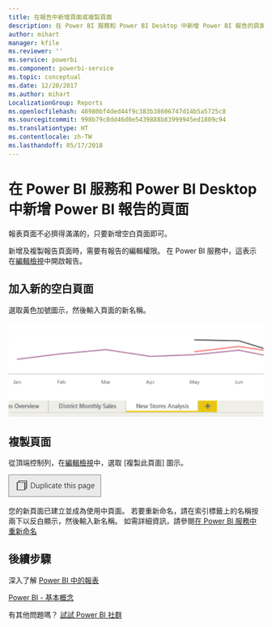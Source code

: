 ```yaml
---
title: 在報告中新增頁面或複製頁面
description: 在 Power BI 服務和 Power BI Desktop 中新增 Power BI 報告的頁面
author: mihart
manager: kfile
ms.reviewer: ''
ms.service: powerbi
ms.component: powerbi-service
ms.topic: conceptual
ms.date: 12/20/2017
ms.author: mihart
LocalizationGroup: Reports
ms.openlocfilehash: 48980bf4ded44f9c383b38606747d14b5a5725c8
ms.sourcegitcommit: 998b79c0dd46d0e5439888b83999945ed1809c94
ms.translationtype: HT
ms.contentlocale: zh-TW
ms.lasthandoff: 05/17/2018
---
```

# <a name="add-a-page-to-a-power-bi-report-in-power-bi-service-and-power-bi-desktop"></a>在 Power BI 服務和 Power BI Desktop 中新增 Power BI 報告的頁面
報表頁面不必擠得滿滿的，只要新增空白頁面即可。 

新增及複製報告頁面時，需要有報告的編輯權限。 在 Power BI 服務中，這表示在[編輯檢視](service-reading-view-and-editing-view.md)中開啟報告。 

## <a name="add-a-new-blank-page"></a>加入新的空白頁面
選取黃色加號圖示，然後輸入頁面的新名稱。  

![](media/power-bi-report-add-page/reorderpages2.gif)

## <a name="duplicate-a-page"></a>複製頁面
從頂端控制列，在[編輯檢視](service-interact-with-a-report-in-editing-view.md)中，選取 [複製此頁面] 圖示。

![](media/power-bi-report-add-page/pbi_duplicate.png)

您的新頁面已建立並成為使用中頁面。 若要重新命名，請在索引標籤上的名稱按兩下以反白顯示，然後輸入新名稱。  如需詳細資訊，請參閱[在 Power BI 服務中重新命名](service-rename.md)

## <a name="next-steps"></a>後續步驟
深入了解 [Power BI 中的報表](service-reports.md)

[Power BI - 基本概念](service-basic-concepts.md)

有其他問題嗎？ [試試 Power BI 社群](http://community.powerbi.com/)


